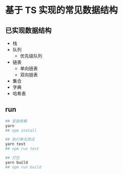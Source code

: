 # 基于 TS 实现的常见数据结构

## 已实现数据结构

- 栈
- 队列
  - 优先级队列
- 链表
  - 单向链表
  - 双向链表
- 集合
- 字典
- 哈希表

## run

```bash
## 安装依赖
yarn
## npm install

## 执行单元测试
yarn test
## npm run test

## 打包
yarn build
## npm run build
```
